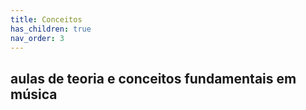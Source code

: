 ```yaml
---
title: Conceitos
has_children: true
nav_order: 3
---
```


## aulas de teoria e conceitos fundamentais em música